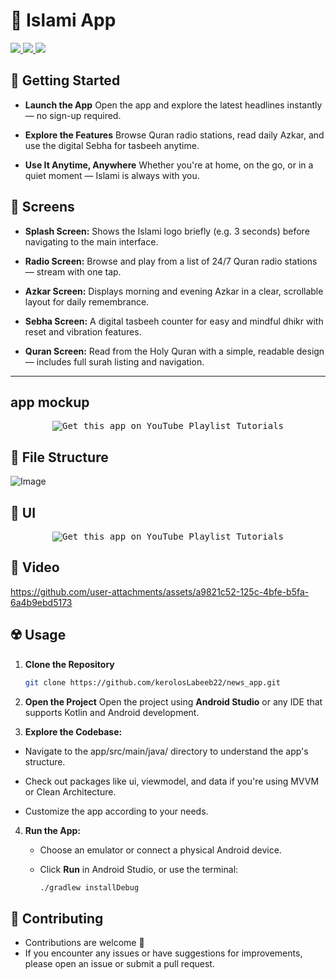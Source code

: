 # 📰 Islami App

<div align="start">
     <a href="https://api.visitorbadge.io/api/visitors?path=news_app&label=People%20who%20visited%20this%20page&countColor=%23263759" target="_blank">
        <img src="https://api.visitorbadge.io/api/visitors?path=news_app&label=People%20who%20visited%20this%20page&countColor=%23263759" target="_blank" />
    </a>
    <a href="https://www.linkedin.com/in/kerolos-labeeb-17904136a/" target="_blank">
        <img src="https://img.shields.io/badge/LinkedIn-0077B5?style=for-the-badge&logo=linkedin&logoColor=white" target="_blank" />
    </a>
  <a href="mailto:kerolos.labib.dev@gmail.com">
    <img src="https://img.shields.io/badge/Gmail-333333?style=for-the-badge&logo=gmail&logoColor=red" />
  </a>

</div>

## 🚀 Getting Started

- **Launch the App**
  Open the app and explore the latest headlines instantly — no sign-up required.

- **Explore the Features**
  Browse Quran radio stations, read daily Azkar, and use the digital Sebha for tasbeeh anytime.

- **Use It Anytime, Anywhere**
  Whether you're at home, on the go, or in a quiet moment — Islami is always with you.



## 🤳 Screens

- **Splash Screen:**
Shows the Islami logo briefly (e.g. 3 seconds) before navigating to the main interface.

- **Radio Screen:**
Browse and play from a list of 24/7 Quran radio stations — stream with one tap.

- **Azkar Screen:**
Displays morning and evening Azkar in a clear, scrollable layout for daily remembrance.

- **Sebha Screen:**
A digital tasbeeh counter for easy and mindful dhikr with reset and vibration features.

- **Quran Screen:**
Read from the Holy Quran with a simple, readable design — includes full surah listing and navigation.


<hr>


## app mockup 
<p align= "center">
     <kbd>
        <img  src="https://github.com/user-attachments/assets/bf81be95-2f51-49be-a79f-f11979a0217e" alt="Get this app on YouTube Playlist Tutorials">
     </kbd>
  </a>


## 📁 File Structure

![Image](https://github.com/user-attachments/assets/fd07cf0a-1ba7-4c65-88b6-2c900ffa62a7)

## 📱 UI


<p align= "center">
     <kbd>
        <img  src="https://github.com/user-attachments/assets/3893ca4e-1605-4b21-b42a-0853290443ed" alt="Get this app on YouTube Playlist Tutorials">
     </kbd>
  </a>
  
## 🎥 Video


https://github.com/user-attachments/assets/a9821c52-125c-4bfe-b5fa-6a4b9ebd5173




## ☢️ Usage

1. **Clone the Repository**
   ```bash
   git clone https://github.com/kerolosLabeeb22/news_app.git
   ```
2. **Open the Project**
Open the project using **Android Studio** or any IDE that supports Kotlin and Android development.

3. **Explore the Codebase:**

  - Navigate to the app/src/main/java/ directory to understand the app's structure.

  - Check out packages like ui, viewmodel, and data if you're using MVVM or Clean Architecture.

  - Customize the app according to your needs.

4. **Run the App:**

   - Choose an emulator or connect a physical Android device.

   - Click **Run** in Android Studio, or use the terminal:
     ```bash
     ./gradlew installDebug
     ```


## 🚨 Contributing

- Contributions are welcome 💜
- If you encounter any issues or have suggestions for improvements, please open an issue or submit a pull request.

